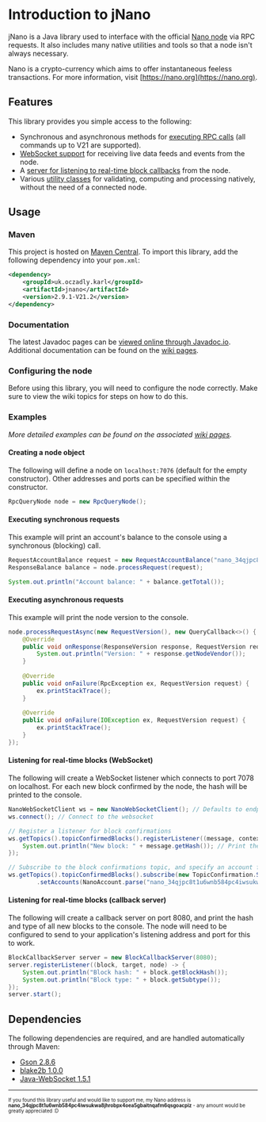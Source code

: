 # Introduction to jNano
jNano is a Java library used to interface with the official [Nano node](https://github.com/nanocurrency/nano-node)
 via RPC requests. It also includes many native utilities and tools so that a node isn't always necessary.
 
Nano is a crypto-currency which aims to offer instantaneous feeless transactions. For more information, visit
[https://nano.org](https://nano.org).

## Features
This library provides you simple access to the following:
- Synchronous and asynchronous methods for [executing RPC calls](https://github.com/koczadly/jNano/wiki/Query-requests) (all commands up to V21 are supported).
- [WebSocket support](https://github.com/koczadly/jNano/wiki/WebSocket-communication) for receiving live data feeds
 and events from the node.
- A [server for listening to real-time block callbacks](https://github.com/koczadly/jNano/wiki/Block-callback) from
 the node.
- Various [utility classes](https://github.com/koczadly/jNano/wiki/Utilities) for validating, computing and processing
 natively, without the need of a connected node.

## Usage
### Maven
This project is hosted on [Maven Central](https://search.maven.org/artifact/uk.oczadly.karl/jnano). To import this
 library, add the following dependency into your `pom.xml`:
```xml
<dependency>
    <groupId>uk.oczadly.karl</groupId>
    <artifactId>jnano</artifactId>
    <version>2.9.1-V21.2</version>
</dependency>
```

### Documentation
The latest Javadoc pages can be [viewed online through Javadoc.io](https://www.javadoc.io/doc/uk.oczadly.karl/jnano/latest/uk.oczadly.karl.jnano-summary.html).
Additional documentation can be found on the [wiki pages](https://github.com/koczadly/jNano/wiki/).

### Configuring the node
Before using this library, you will need to configure the node correctly. Make sure to view the wiki topics for steps
 on how to do this.

### Examples
*More detailed examples can be found on the associated [wiki pages](https://github.com/koczadly/jNano/wiki/).*

#### Creating a node object
The following will define a node on `localhost:7076` (default for the empty constructor). Other addresses and ports
 can be specified within the constructor.
```java
RpcQueryNode node = new RpcQueryNode();
```
#### Executing synchronous requests
This example will print an account's balance to the console using a synchronous (blocking) call.
```java
RequestAccountBalance request = new RequestAccountBalance("nano_34qjpc8t1u6wnb584pc4iwsukwa8jhrobpx4oea5gbaitnqafm6qsgoacpiz");
ResponseBalance balance = node.processRequest(request);

System.out.println("Account balance: " + balance.getTotal());
```
#### Executing asynchronous requests
This example will print the node version to the console.
```java
node.processRequestAsync(new RequestVersion(), new QueryCallback<>() {
    @Override
    public void onResponse(ResponseVersion response, RequestVersion request) {
        System.out.println("Version: " + response.getNodeVendor());
    }
    
    @Override
    public void onFailure(RpcException ex, RequestVersion request) {
        ex.printStackTrace();
    }
    
    @Override
    public void onFailure(IOException ex, RequestVersion request) {
        ex.printStackTrace();
    }
});
```
#### Listening for real-time blocks (WebSocket)
The following will create a WebSocket listener which connects to port 7078 on localhost. For each new block confirmed
 by the node, the hash will be printed to the console.
```java
NanoWebSocketClient ws = new NanoWebSocketClient(); // Defaults to endpoint localhost:7078
ws.connect(); // Connect to the websocket

// Register a listener for block confirmations
ws.getTopics().topicConfirmedBlocks().registerListener((message, context) -> {
    System.out.println("New block: " + message.getHash()); // Print the hash of all new blocks
});

// Subscribe to the block confirmations topic, and specify an account filter
ws.getTopics().topicConfirmedBlocks().subscribe(new TopicConfirmation.SubParams()
        .setAccounts(NanoAccount.parse("nano_34qjpc8t1u6wnb584pc4iwsukwa8jhrobpx4oea5gbaitnqafm6qsgoacpiz")));
```

#### Listening for real-time blocks (callback server)
The following will create a callback server on port 8080, and print the hash and type of all new blocks to the
 console. The node will need to be configured to send to your application's listening address and port for this to work.
```java
BlockCallbackServer server = new BlockCallbackServer(8080);
server.registerListener((block, target, node) -> {
    System.out.println("Block hash: " + block.getBlockHash());
    System.out.println("Block type: " + block.getSubtype());
});
server.start();
```


## Dependencies
The following dependencies are required, and are handled automatically through Maven:
- [Gson 2.8.6](https://github.com/google/gson)
- [blake2b 1.0.0](https://github.com/rfksystems/blake2b)
- [Java-WebSocket 1.5.1](https://github.com/TooTallNate/Java-WebSocket)

---

<sup><sup>If you found this library useful and would like to support me, my Nano address is 
<b>nano_34qjpc8t1u6wnb584pc4iwsukwa8jhrobpx4oea5gbaitnqafm6qsgoacpiz</b> - 
any amount would be greatly appreciated :D</sup></sup>